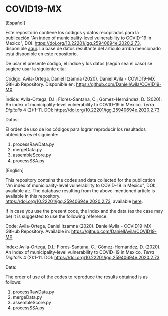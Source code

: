 # COVID19-MX

[Español]

Este repositorio contiene los códigos y datos recopilados para la publicación "An index of municipality-level vulnerability to COVID-19 in Mexico", DOI: https://doi.org/10.22201/igg.25940694e.2020.2.73, disponible [aquí](http://terradigitalis.igg.unam.mx/html/ojs3/index.php/terra_digitalis/article/view/73). La base de datos resultante del artículo arriba mencionado está disponible en este repositorio.

De usar el presente código, el índice y los datos (según sea el caso) se sugiere usar la siguiente cita:

Código: Avila-Ortega, Daniel Itzamna (2020). DanielIAvila - COVID19-MX GitHub Repository. Disponible en: https://github.com/DanielIAvila/COVID19-MX

Índice: Avila-Ortega, D.I.; Flores-Santana, C.; Gómez-Hernández, D. (2020). An index of municipality-level vulnerability to COVID-19 in Mexico. *Terra Digitalis* 4 (2):1-11. DOI: https://doi.org/10.22201/igg.25940694e.2020.2.73

Datos:

El orden de uso de los códigos para lograr reproducir los resultados obtenidos es el siguiente:
1. processRawData.py
2. mergeData.py
3. assembleScore.py
4. processSSA.py

[English]

This repository contains the codes and data collected for the publication "An index of municipality-level vulnerability to COVID-19 in Mexico", DOI:, available at:. The database resulting from the above-mentioned article is available in this repository. https://doi.org/10.22201/igg.25940694e.2020.2.73, available [here](http://terradigitalis.igg.unam.mx/html/ojs3/index.php/terra_digitalis/article/view/73).

If in case you use the present code, the index and the data (as the case may be) it is suggested to use the following reference:

Code: Avila-Ortega, Daniel Itzamna (2020). DanielIAvila - COVID19-MX GitHub Repository. Available in: https://github.com/DanielIAvila/COVID19-MX

Index: Avila-Ortega, D.I.; Flores-Santana, C.; Gómez-Hernández, D. (2020). An index of municipality-level vulnerability to COVID-19 in Mexico. *Terra Digitalis* 4 (2):1-11. DOI: https://doi.org/10.22201/igg.25940694e.2020.2.73

Data:

The order of use of the codes to reproduce the results obtained is as follows:
1. processRawData.py
2. mergeData.py
3. assembleScore.py
4. processSSA.py
